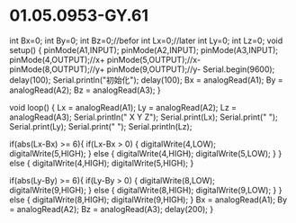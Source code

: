# 01.05.0953-GY.61
int Bx=0;
int By=0;
int Bz=0;//befor
int Lx=0;//later
int Ly=0;
int Lz=0;
void setup() {
  pinMode(A1,INPUT);
  pinMode(A2,INPUT);
  pinMode(A3,INPUT);
  pinMode(4,OUTPUT);//x+
  pinMode(5,OUTPUT);//x-
  pinMode(8,OUTPUT);//y+
  pinMode(9,OUTPUT);//y-
  Serial.begin(9600);
  delay(100);
  Serial.println("初始化");
  delay(100);
  Bx = analogRead(A1);
  By = analogRead(A2);
  Bz = analogRead(A3);
}

void loop() {
  Lx = analogRead(A1);
  Ly = analogRead(A2);
  Lz = analogRead(A3);
  Serial.println(" X      Y      Z");
  Serial.print(Lx);
  Serial.print("    ");
  Serial.print(Ly);
  Serial.print("    ");
  Serial.println(Lz);
  
  if(abs(Lx-Bx) >= 6){
    if(Lx-Bx > 0) {
      digitalWrite(4,LOW);
      digitalWrite(5,HIGH);
    }
    else {
      digitalWrite(4,HIGH);
      digitalWrite(5,LOW);
    }
  }
  else {
    digitalWrite(4,HIGH);
    digitalWrite(5,HIGH);
  }
  
  if(abs(Ly-By) >= 6){
    if(Ly-By > 0) {
      digitalWrite(8,LOW);
      digitalWrite(9,HIGH);
    }
    else {
      digitalWrite(8,HIGH);
      digitalWrite(9,LOW);
    }
  }
  else {
      digitalWrite(8,HIGH);
      digitalWrite(9,HIGH);
  }
  Bx = analogRead(A1);
  By = analogRead(A2);
  Bz = analogRead(A3);
  delay(200);
}
